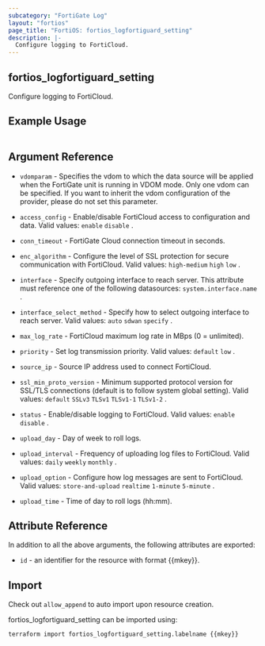 ```yaml
---
subcategory: "FortiGate Log"
layout: "fortios"
page_title: "FortiOS: fortios_logfortiguard_setting"
description: |-
  Configure logging to FortiCloud.
---
```


## fortios_logfortiguard_setting
Configure logging to FortiCloud.

## Example Usage

```hcl

```

## Argument Reference
* `vdomparam` - Specifies the vdom to which the data source will be applied when the FortiGate unit is running in VDOM mode. Only one vdom can be specified. If you want to inherit the vdom configuration of the provider, please do not set this parameter.

* `access_config` - Enable/disable FortiCloud access to configuration and data. Valid values: `enable` `disable` .
* `conn_timeout` - FortiGate Cloud connection timeout in seconds.
* `enc_algorithm` - Configure the level of SSL protection for secure communication with FortiCloud. Valid values: `high-medium` `high` `low` .
* `interface` - Specify outgoing interface to reach server. This attribute must reference one of the following datasources: `system.interface.name` .
* `interface_select_method` - Specify how to select outgoing interface to reach server. Valid values: `auto` `sdwan` `specify` .
* `max_log_rate` - FortiCloud maximum log rate in MBps (0 = unlimited).
* `priority` - Set log transmission priority. Valid values: `default` `low` .
* `source_ip` - Source IP address used to connect FortiCloud.
* `ssl_min_proto_version` - Minimum supported protocol version for SSL/TLS connections (default is to follow system global setting). Valid values: `default` `SSLv3` `TLSv1` `TLSv1-1` `TLSv1-2` .
* `status` - Enable/disable logging to FortiCloud. Valid values: `enable` `disable` .
* `upload_day` - Day of week to roll logs.
* `upload_interval` - Frequency of uploading log files to FortiCloud. Valid values: `daily` `weekly` `monthly` .
* `upload_option` - Configure how log messages are sent to FortiCloud. Valid values: `store-and-upload` `realtime` `1-minute` `5-minute` .
* `upload_time` - Time of day to roll logs (hh:mm).

## Attribute Reference

In addition to all the above arguments, the following attributes are exported:
* `id` - an identifier for the resource with format {{mkey}}.

## Import

Check out `allow_append` to auto import upon resource creation.

fortios_logfortiguard_setting can be imported using:
```sh
terraform import fortios_logfortiguard_setting.labelname {{mkey}}
```
